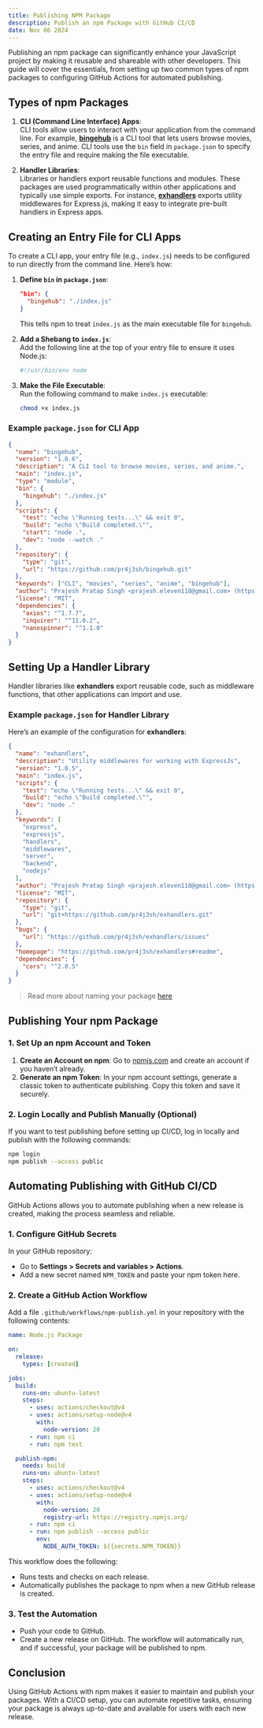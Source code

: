 ```yaml
---
title: Publishing NPM Package
description: Publish an npm Package with GitHub CI/CD
date: Nov 06 2024
---
```


Publishing an npm package can significantly enhance your JavaScript project by making it reusable and shareable with other developers. This guide will cover the essentials, from setting up two common types of npm packages to configuring GitHub Actions for automated publishing.

## Types of npm Packages

1. **CLI (Command Line Interface) Apps**:  
   CLI tools allow users to interact with your application from the command line. For example, [**bingehub**](https://github.com/pr4j3sh/bingehu) is a CLI tool that lets users browse movies, series, and anime. CLI tools use the `bin` field in `package.json` to specify the entry file and require making the file executable.

2. **Handler Libraries**:  
   Libraries or handlers export reusable functions and modules. These packages are used programmatically within other applications and typically use simple exports. For instance, [**exhandlers**](https://github.com/pr4j3sh/exhandler) exports utility middlewares for Express.js, making it easy to integrate pre-built handlers in Express apps.

## Creating an Entry File for CLI Apps

To create a CLI app, your entry file (e.g., `index.js`) needs to be configured to run directly from the command line. Here’s how:

1. **Define `bin` in `package.json`**:

   ```json
   "bin": {
     "bingehub": "./index.js"
   }
   ```

   This tells npm to treat `index.js` as the main executable file for `bingehub`.

2. **Add a Shebang to `index.js`**:  
   Add the following line at the top of your entry file to ensure it uses Node.js:

   ```javascript
   #!/usr/bin/env node
   ```

3. **Make the File Executable**:  
   Run the following command to make `index.js` executable:

   ```bash
   chmod +x index.js
   ```

### Example `package.json` for CLI App

```json
{
  "name": "bingehub",
  "version": "1.0.6",
  "description": "A CLI tool to browse movies, series, and anime.",
  "main": "index.js",
  "type": "module",
  "bin": {
    "bingehub": "./index.js"
  },
  "scripts": {
    "test": "echo \"Running tests...\" && exit 0",
    "build": "echo \"Build completed.\"",
    "start": "node .",
    "dev": "node --watch ."
  },
  "repository": {
    "type": "git",
    "url": "https://github.com/pr4j3sh/bingehub.git"
  },
  "keywords": ["CLI", "movies", "series", "anime", "bingehub"],
  "author": "Prajesh Pratap Singh <prajesh.eleven118@gmail.com> (https://pr4j3sh.vercel.app/)",
  "license": "MIT",
  "dependencies": {
    "axios": "^1.7.7",
    "inquirer": "^11.0.2",
    "nanospinner": "^1.1.0"
  }
}
```

## Setting Up a Handler Library

Handler libraries like **exhandlers** export reusable code, such as middleware functions, that other applications can import and use.

### Example `package.json` for Handler Library

Here’s an example of the configuration for **exhandlers**:

```json
{
  "name": "exhandlers",
  "description": "Utility middlewares for working with ExpressJs",
  "version": "1.0.5",
  "main": "index.js",
  "scripts": {
    "test": "echo \"Running tests...\" && exit 0",
    "build": "echo \"Build completed.\"",
    "dev": "node ."
  },
  "keywords": [
    "express",
    "expressjs",
    "handlers",
    "middlewares",
    "server",
    "backend",
    "nodejs"
  ],
  "author": "Prajesh Pratap Singh <prajesh.eleven118@gmail.com> (https://pr4j3sh.vercel.app/)",
  "license": "MIT",
  "repository": {
    "type": "git",
    "url": "git+https://github.com/pr4j3sh/exhandlers.git"
  },
  "bugs": {
    "url": "https://github.com/pr4j3sh/exhandlers/issues"
  },
  "homepage": "https://github.com/pr4j3sh/exhandlers#readme",
  "dependencies": {
    "cors": "^2.8.5"
  }
}
```

> Read more about naming your package [here](https://docs.npmjs.com/package-name-guidelines)

## Publishing Your npm Package

### 1. Set Up an npm Account and Token

1. **Create an Account on npm**: Go to [npmjs.com](https://www.npmjs.com/) and create an account if you haven’t already.
2. **Generate an npm Token**: In your npm account settings, generate a classic token to authenticate publishing. Copy this token and save it securely.

### 2. Login Locally and Publish Manually (Optional)

If you want to test publishing before setting up CI/CD, log in locally and publish with the following commands:

```bash
npm login
npm publish --access public
```

## Automating Publishing with GitHub CI/CD

GitHub Actions allows you to automate publishing when a new release is created, making the process seamless and reliable.

### 1. Configure GitHub Secrets

In your GitHub repository:

- Go to **Settings > Secrets and variables > Actions**.
- Add a new secret named `NPM_TOKEN` and paste your npm token here.

### 2. Create a GitHub Action Workflow

Add a file `.github/workflows/npm-publish.yml` in your repository with the following contents:

```yaml
name: Node.js Package

on:
  release:
    types: [created]

jobs:
  build:
    runs-on: ubuntu-latest
    steps:
      - uses: actions/checkout@v4
      - uses: actions/setup-node@v4
        with:
          node-version: 20
      - run: npm ci
      - run: npm test

  publish-npm:
    needs: build
    runs-on: ubuntu-latest
    steps:
      - uses: actions/checkout@v4
      - uses: actions/setup-node@v4
        with:
          node-version: 20
          registry-url: https://registry.npmjs.org/
      - run: npm ci
      - run: npm publish --access public
        env:
          NODE_AUTH_TOKEN: ${{secrets.NPM_TOKEN}}
```

This workflow does the following:

- Runs tests and checks on each release.
- Automatically publishes the package to npm when a new GitHub release is created.

### 3. Test the Automation

- Push your code to GitHub.
- Create a new release on GitHub. The workflow will automatically run, and if successful, your package will be published to npm.

## Conclusion

Using GitHub Actions with npm makes it easier to maintain and publish your packages. With a CI/CD setup, you can automate repetitive tasks, ensuring your package is always up-to-date and available for users with each new release.

